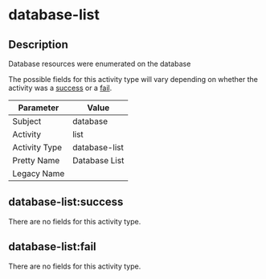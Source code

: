 database-list
=============

Description
-----------
Database resources were enumerated on the database

The possible fields for this activity type will vary depending on whether the activity was a [success](#database-listsuccess) or a [fail](#database-listfail).

| Parameter     | Value         |
| ------------- | ------------- |
| Subject       | database      |
| Activity      | list          |
| Activity Type | database-list |
| Pretty Name   | Database List |
| Legacy Name   |               |

database-list:success
---------------------

There are no fields for this activity type.


database-list:fail
------------------

There are no fields for this activity type.
